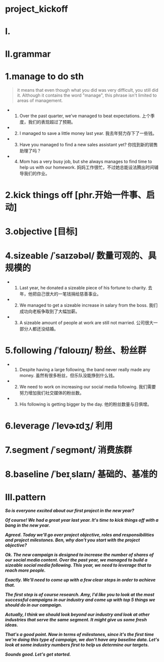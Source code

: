 # project_kickoff
# I.



# II.grammar
# 1.manage to do sth
>  it means that even though what you did was very difficult, you still did it. Although it contains the word "manage", this phrase isn't limited to areas of management.

- 1. Over the past quarter, we’ve managed to beat expectations. 上个季度，我们的表现超过了预期。 

- 2. I managed to save a little money last year. 我去年努力存下了一些钱。 

- 3. Have you managed to find a new sales assistant yet? 你找到新的销售助理了吗？

- 4. Mom has a very busy job, but she always manages to find time to help us with our homework. 妈妈工作很忙，不过她总能设法腾出时间辅导我们的作业。

# 2.kick things off [phr.开始一件事、启动]

# 3.objective [目标] 

# 4.sizeable /ˈsaɪzəbəl/ 数量可观的、具规模的 
- 1. Last year, he donated a sizeable piece of his fortune to charity. 去年，他把自己很大的一笔钱捐给慈善事业。 

- 2. We managed to get a sizeable increase in salary from the boss. 我们成功向老板争取到了大幅加薪。 

- 3. A sizeable amount of people at work are still not married. 公司很大一部分人都还没结婚。

# 5.following /ˈfɑloʊɪŋ/ 粉丝、粉丝群 
- 1. Despite having a large following, the band never really made any money. 虽然有很多粉丝，但乐队没能挣到什么钱。 

- 2. We need to work on increasing our social media following. 我们需要努力增加我们社交媒体的粉丝数。

- 3. His following is getting bigger by the day. 他的粉丝数量与日俱增。

# 6.leverage /ˈlevɚɪdʒ/ 利用 

# 7.segment /ˈseɡmənt/ 消费族群

# 8.baseline /ˈbeɪˌslaɪn/ 基础的、基准的 







# III.pattern
***So is everyone excited about our first project in the new year?***

***Of course! We had a great year last year. It's time to kick things off with a bang in the new year.***

***Agreed. Today we'll go over project objective, roles and responsibilities and project milestones. Ben, why don't you start with the project objective?***

***Ok. The new campaign is designed to increase the number of shares of our social media content. Over the past year, we managed to build a sizeable social media following. This year, we need to leverage that to reach more people.***

***Exactly. We'll need to come up with a few clear steps in order to achieve that.***

***The first step is of course research. Amy, I'd like you to look at the most successful campaigns in our industry and come up with top 5 things we should do in our campaign.***

***Actually, I think we should look beyond our industry and look at other industries that serve the same segment. It might give us some fresh ideas.***

***That's a good point. Now in terms of milestones, since it's the first time we're doing this type of campaign, we don't have any baseline data. Let's look at some industry numbers first to help us determine our targets.***

***Sounds good. Let's get started.***





